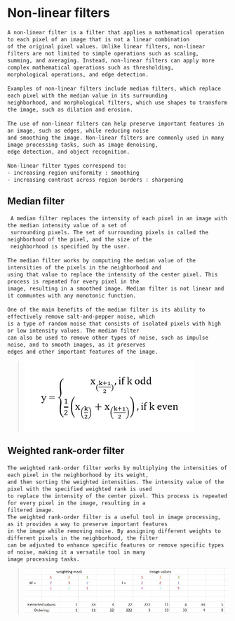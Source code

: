 # Non-linear filters
    A non-linear filter is a filter that applies a mathematical operation to each pixel of an image that is not a linear combination
    of the original pixel values. Unlike linear filters, non-linear filters are not limited to simple operations such as scaling, 
    summing, and averaging. Instead, non-linear filters can apply more complex mathematical operations such as thresholding, 
    morphological operations, and edge detection.

    Examples of non-linear filters include median filters, which replace each pixel with the median value in its surrounding 
    neighborhood, and morphological filters, which use shapes to transform the image, such as dilation and erosion.

    The use of non-linear filters can help preserve important features in an image, such as edges, while reducing noise 
    and smoothing the image. Non-linear filters are commonly used in many image processing tasks, such as image denoising, 
    edge detection, and object recognition.
    
    Non-linear filter types correspond to:
    - increasing region uniformity : smoothing
    - increasing contrast across region borders : sharpening 
  
## Median filter
     A median filter replaces the intensity of each pixel in an image with the median intensity value of a set of 
     surrounding pixels. The set of surrounding pixels is called the neighborhood of the pixel, and the size of the 
     neighborhood is specified by the user.

    The median filter works by computing the median value of the intensities of the pixels in the neighborhood and 
    using that value to replace the intensity of the center pixel. This process is repeated for every pixel in the 
    image, resulting in a smoothed image. Median filter is not linear and it communtes with any monotonic function. 

    One of the main benefits of the median filter is its ability to effectively remove salt-and-pepper noise, which 
    is a type of random noise that consists of isolated pixels with high or low intensity values. The median filter
    can also be used to remove other types of noise, such as impulse noise, and to smooth images, as it preserves 
    edges and other important features of the image.
> ![median_filter](https://github.com/dianatat12/Image-Processing/blob/main/images/median_filter.jpg)
    
 ## Weighted rank-order filter
    The weighted rank-order filter works by multiplying the intensities of each pixel in the neighborhood by its weight,
    and then sorting the weighted intensities. The intensity value of the pixel with the specified weighted rank is used
    to replace the intensity of the center pixel. This process is repeated for every pixel in the image, resulting in a 
    filtered image.
    The weighted rank-order filter is a useful tool in image processing, as it provides a way to preserve important features 
    in the image while removing noise. By assigning different weights to different pixels in the neighborhood, the filter 
    can be adjusted to enhance specific features or remove specific types of noise, making it a versatile tool in many 
    image processing tasks.
 > ![weighted_rank](https://github.com/dianatat12/Image-Processing/blob/main/images/weighted_filter.jpg)
